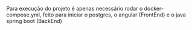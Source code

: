 Para execução do projeto é apenas necessário rodar o docker-compose.yml, feito para iniciar o postgres, o angular (FrontEnd) e o java spring boot (BackEnd) 
